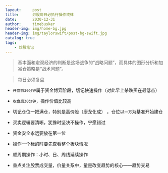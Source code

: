 ```yaml
---
layout:     post
title:      炒股每日必执行操作戒律
date:       2030-12-31
author:     timebusker
header-img: img/home-bg.jpg
header-img: img/taylorswift/post-bg-swift.jpg
catalog: true
tags:
    - 炒股笔记
---  
```


> 基本面和宏观经济的判断是这场战争的“战略问题”，而具体的图形分析和加减仓策略是“战术问题”。

> 每日必须复盘


- `开盘前30分钟`属于资金博弈阶段，切记快速操作（对此早上杀跌买在最低点）


- `收盘后30分钟`，操作价值比较高


- 切记仓位一把满仓，特别是高价股（康龙化成） ，仓位以`一万`为基准开始建仓


- 买卖逻辑要清晰，犹豫时坚决不操作，宁愿错过


- 资金安全永远要放在第一位


- 操作一个标的时要先查看整个板块情况


- 顺周期操作：小时、日、周线延续操作


- 重点关注股票成交量，价量关系中，量是改变趋势的核心——趋势交易
